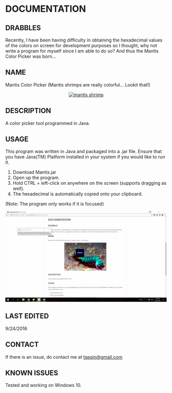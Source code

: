 # DOCUMENTATION
## DRABBLES
<p>Recently, I have been having difficulty in obtaining the hexadecimal values of the colors on screen for development purposes
so I thought, why not write a program for myself since I am able to do so? And thus the Mantis Color Picker was born...</p>

## NAME
<p>Mantis Color Picker (Mantis shrimps are really colorful... Lookit that!)</p>

<p align="center"><a data-flickr-embed="true"  href="https://www.flickr.com/photos/ursonate/4481222867" title="mantis shrimp"><img src="https://c4.staticflickr.com/3/2717/4481222867_6b301c0a11.jpg" width="500" height="333" alt="mantis shrimp"></a><script async src="//embedr.flickr.com/assets/client-code.js" charset="utf-8"></script></p>

## DESCRIPTION
A color picker tool programmed in Java.

## USAGE
<p>This program was written in Java and packaged into a .jar file. Ensure that you have Java(TM) Platform installed in your system if you would like to run it.</p>

1. Download Mantis.jar
2. Open up the program.
3. Hold CTRL + left-click on anywhere on the screen (supports dragging as well).
4. The hexadecimal is automatically copied onto your clipboard.

(Note: The program only works if it is focused)

![Alt text](/ColorPickerDemo.png "Mantis Color Picker Demo")
## LAST EDITED
9/24/2016

## CONTACT
If there is an issue, do contact me at tseqin@gmail.com

## KNOWN ISSUES
Tested and working on Windows 10.
